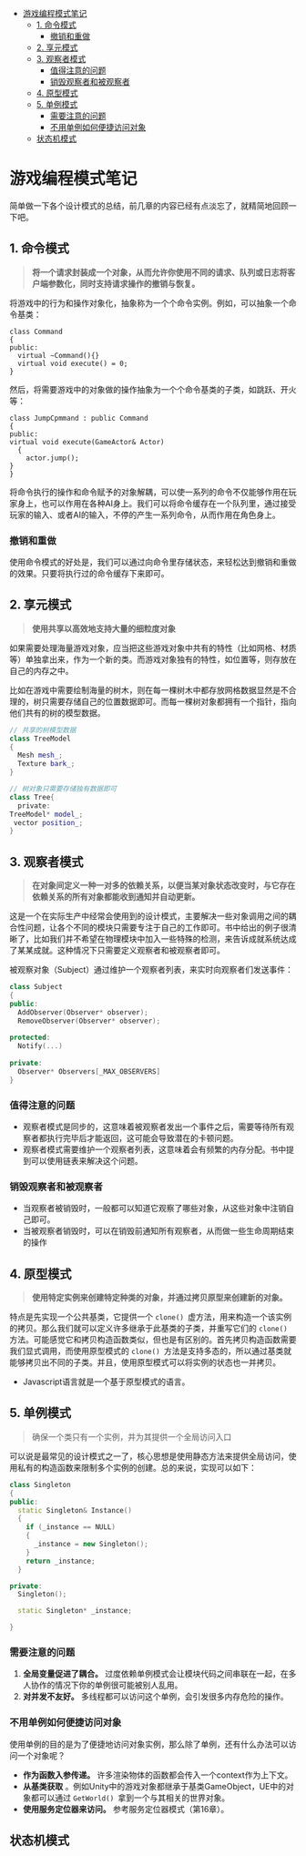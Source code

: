- [游戏编程模式笔记](#游戏编程模式笔记)
  - [1. 命令模式](#1-命令模式)
    - [撤销和重做](#撤销和重做)
  - [2. 享元模式](#2-享元模式)
  - [3. 观察者模式](#3-观察者模式)
    - [值得注意的问题](#值得注意的问题)
    - [销毁观察者和被观察者](#销毁观察者和被观察者)
  - [4. 原型模式](#4-原型模式)
  - [5. 单例模式](#5-单例模式)
    - [需要注意的问题](#需要注意的问题)
    - [不用单例如何便捷访问对象](#不用单例如何便捷访问对象)
  - [状态机模式](#状态机模式)

# 游戏编程模式笔记

简单做一下各个设计模式的总结，前几章的内容已经有点淡忘了，就精简地回顾一下吧。

## 1. 命令模式

> **将一个请求封装成一个对象，从而允许你使用不同的请求、队列或日志将客户端参数化，同时支持请求操作的撤销与恢复。**

将游戏中的行为和操作对象化，抽象称为一个个命令实例。例如，可以抽象一个命令基类：

```
class Command
{
public:
  virtual ~Command(){}
  virtual void execute() = 0;
}
```

然后，将需要游戏中的对象做的操作抽象为一个个命令基类的子类，如跳跃、开火等：

```
class JumpCpmmand : public Command 
{
public:
virtual void execute(GameActor& Actor)
  {
    actor.jump();
}
}
```

将命令执行的操作和命令赋予的对象解耦，可以使一系列的命令不仅能够作用在玩家身上，也可以作用在各种AI身上。我们可以将命令缓存在一个队列里，通过接受玩家的输入、或者AI的输入，不停的产生一系列命令，从而作用在角色身上。

### 撤销和重做

使用命令模式的好处是，我们可以通过向命令里存储状态，来轻松达到撤销和重做的效果。只要将执行过的命令缓存下来即可。

## 2. 享元模式

> **使用共享以高效地支持大量的细粒度对象**

如果需要处理海量游戏对象，应当把这些游戏对象中共有的特性（比如网格、材质等）单独拿出来，作为一个新的类。而游戏对象独有的特性，如位置等，则存放在自己的内存之中。

比如在游戏中需要绘制海量的树木，则在每一棵树木中都存放网格数据显然是不合理的，树只需要存储自己的位置数据即可。而每一棵树对象都拥有一个指针，指向他们共有的树的模型数据。

```cpp
// 共享的树模型数据
class TreeModel
{
  Mesh mesh_;
  Texture bark_;
}

// 树对象只需要存储独有数据即可
class Tree{
  private:
TreeModel* model_;
 vector position_;
}
```

## 3. 观察者模式

> **在对象间定义一种一对多的依赖关系，以便当某对象状态改变时，与它存在依赖关系的所有对象都能收到通知并自动更新。**

这是一个在实际生产中经常会使用到的设计模式，主要解决一些对象调用之间的耦合性问题，让各个不同的模块只需要专注于自己的工作即可。书中给出的例子很清晰了，比如我们并不希望在物理模块中加入一些特殊的检测，来告诉成就系统达成了某某成就。这种情况下只需要定义观察者和被观察者即可。

被观察对象（Subject）通过维护一个观察者列表，来实时向观察者们发送事件：

```cpp
class Subject 
{
public:
  AddObserver(Observer* observer);
  RemoveObserver(Observer* observer);
  
protected:
  Notify(...)
    
private:
  Observer* Observers[_MAX_OBSERVERS]
}
```

### 值得注意的问题

* 观察者模式是同步的，这意味着被观察者发出一个事件之后，需要等待所有观察者都执行完毕后才能返回，这可能会导致潜在的卡顿问题。
* 观察者模式需要维护一个观察者列表，这意味着会有频繁的内存分配。书中提到可以使用链表来解决这个问题。

### 销毁观察者和被观察者

* 当观察者被销毁时，一般都可以知道它观察了哪些对象，从这些对象中注销自己即可。
* 当被观察者销毁时，可以在销毁前通知所有观察者，从而做一些生命周期结束的操作

## 4. 原型模式

> **使用特定实例来创建特定种类的对象，并通过拷贝原型来创建新的对象。**

特点是先实现一个公共基类，它提供一个 `clone() `虚方法，用来构造一个该实例的拷贝。那么我们就可以定义许多继承于此基类的子类，并重写它们的 `clone()` 方法。可能感觉它和拷贝构造函数类似，但也是有区别的。首先拷贝构造函数需要我们显式调用，而使用原型模式的 `clone() `方法是支持多态的，所以通过基类就能够拷贝出不同的子类。并且，使用原型模式可以将实例的状态也一并拷贝。

- Javascript语言就是一个基于原型模式的语言。

## 5. 单例模式

> 确保一个类只有一个实例，并为其提供一个全局访问入口

可以说是最常见的设计模式之一了，核心思想是使用静态方法来提供全局访问，使用私有的构造函数来限制多个实例的创建。总的来说，实现可以如下：

```cpp
class Singleton
{
public:
  static Singleton& Instance()
  {
    if (_instance == NULL)
    {
      _instance = new Singleton();
    }
    return _instance;
  }

private:
  Singleton();

  static Singleton* _instance;

}
```

### 需要注意的问题

1. **全局变量促进了耦合。** 过度依赖单例模式会让模块代码之间串联在一起，在多人协作的情况下你的单例很可能被别人乱用。
2. **对并发不友好。** 多线程都可以访问这个单例，会引发很多内存危险的操作。


### 不用单例如何便捷访问对象

使用单例的目的是为了便捷地访问对象实例，那么除了单例，还有什么办法可以访问一个对象呢？

- **作为函数入参传递。** 许多渲染物体的函数都会传入一个context作为上下文。
- **从基类获取** 。例如Unity中的游戏对象都继承于基类GameObject，UE中的对象都可以通过 `GetWorld() `拿到一个与其相关的世界对象。
- **使用服务定位器来访问。** 参考服务定位器模式（第16章）。

## 状态机模式
